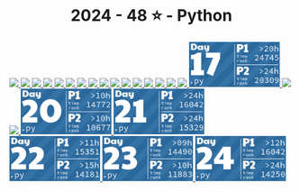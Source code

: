 <!-- AOC TILES BEGIN -->
<h1 align="center">
  2024 - 48 ⭐ - Python
</h1>
<a href="day_01/main.py">
  <img src=".aoc_tiles/tiles/2024/01.png" width="161px">
</a>
<a href="day_02/main.py">
  <img src=".aoc_tiles/tiles/2024/02.png" width="161px">
</a>
<a href="day_03/main.py">
  <img src=".aoc_tiles/tiles/2024/03.png" width="161px">
</a>
<a href="day_04/main.py">
  <img src=".aoc_tiles/tiles/2024/04.png" width="161px">
</a>
<a href="day_05/main.py">
  <img src=".aoc_tiles/tiles/2024/05.png" width="161px">
</a>
<a href="day_06/main.py">
  <img src=".aoc_tiles/tiles/2024/06.png" width="161px">
</a>
<a href="day_07/main.py">
  <img src=".aoc_tiles/tiles/2024/07.png" width="161px">
</a>
<a href="day_08/main.py">
  <img src=".aoc_tiles/tiles/2024/08.png" width="161px">
</a>
<a href="day_09/main.py">
  <img src=".aoc_tiles/tiles/2024/09.png" width="161px">
</a>
<a href="day_10/main.py">
  <img src=".aoc_tiles/tiles/2024/10.png" width="161px">
</a>
<a href="day_11/main.py">
  <img src=".aoc_tiles/tiles/2024/11.png" width="161px">
</a>
<a href="day_12/main.py">
  <img src=".aoc_tiles/tiles/2024/12.png" width="161px">
</a>
<a href="day_13/main.py">
  <img src=".aoc_tiles/tiles/2024/13.png" width="161px">
</a>
<a href="day_14/main.py">
  <img src=".aoc_tiles/tiles/2024/14.png" width="161px">
</a>
<a href="day_15/main.py">
  <img src=".aoc_tiles/tiles/2024/15.png" width="161px">
</a>
<a href="day_16/main.py">
  <img src=".aoc_tiles/tiles/2024/16.png" width="161px">
</a>
<a href="day_17/main.py">
  <img src=".aoc_tiles/tiles/2024/17.png" width="161px">
</a>
<a href="day_18/main.py">
  <img src=".aoc_tiles/tiles/2024/18.png" width="161px">
</a>
<a href="day_19/main.py">
  <img src=".aoc_tiles/tiles/2024/19.png" width="161px">
</a>
<a href="day_20/main.py">
  <img src=".aoc_tiles/tiles/2024/20.png" width="161px">
</a>
<a href="day_21/main.py">
  <img src=".aoc_tiles/tiles/2024/21.png" width="161px">
</a>
<a href="day_22/main.py">
  <img src=".aoc_tiles/tiles/2024/22.png" width="161px">
</a>
<a href="day_23/main.py">
  <img src=".aoc_tiles/tiles/2024/23.png" width="161px">
</a>
<a href="day_24/main.py">
  <img src=".aoc_tiles/tiles/2024/24.png" width="161px">
</a>
<!-- AOC TILES END -->
